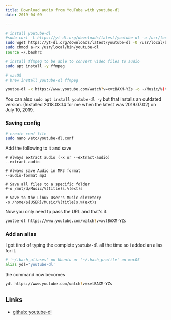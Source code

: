 ```yaml
---
title: Download audio from YouTube with youtube-dl
date: 2019-04-09

---
```



```bash
# install youtube-dl
#sudo curl -L https://yt-dl.org/downloads/latest/youtube-dl -o /usr/local/bin/youtube-dl
sudo wget https://yt-dl.org/downloads/latest/youtube-dl -O /usr/local/bin/youtube-dl
sudo chmod a+rx /usr/local/bin/youtube-dl
source ~/.bashrc 

# install ffmpeg to be able to convert video files to audio
sudo apt install -y ffmpeg

# macOS
# brew install youtube-dl ffmpeg
```

```bash
youtbe-dl -x https://www.youtube.com/watch?v=xvtBAXM-YZs -o ~/Music/%(title)s.%(ext)s
```

You can also `sudo apt install youtube-dl -y` but that installs an outdated version. (Installed 2018.03.14 for me when the latest was 2019.07.02) on July 10, 2019.

### Saving config

```bash
# create conf file
sudo nano /etc/youtube-dl.conf
```

Add the following to it and save

```
# Always extract audio (-x or --extract-audio)
--extract-audio

# Always save Audio in MP3 format
--audio-format mp3

# Save all files to a specific folder
#-o /mnt/d/Music/%(title)s.%(ext)s

# Save to the Linux User's Music dircetory
-o /home/${USER}/Music/%(title)s.%(ext)s
```

Now you only need tp pass the URL and that's it.

```bash
youtbe-dl https://www.youtube.com/watch?v=xvtBAXM-YZs
```

### Add an alias
I got tired of typing the complete `youtube-dl` all the time so i added an alias for it.

```bash
# '~/.bash_aliases' on Ubuntu or '~/.bash_profile' on macOS
alias ydl='youtube-dl'
```

the command now becomes

```bash
ydl https://www.youtube.com/watch?v=xvtBAXM-YZs
```


Links
---

- [github: youtube-dl](https://github.com/ytdl-org/youtube-dl)
